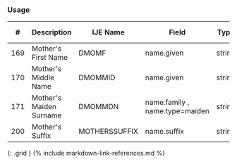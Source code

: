 ### Usage


| **#** |  **Description**   |  **IJE Name**   |  **Field**  |  **Type**  | **Value Set**  |
| ---------| ------------- | ------------ | -------------- | -------- | -------- |
| 169 | Mother's First Name | DMOMF| name.given | string |  | 
| 170 | Mother's Middle Name | DMOMMID| name.given | string |  | 
| 171 | Mother's Maiden Surname | DMOMMDN| name.family , name.type=maiden | string  |  | 
| 200 | Mother's Suffix | MOTHERSSUFFIX| name.suffix | string |  | 
{: .grid }
{% include markdown-link-references.md %}

